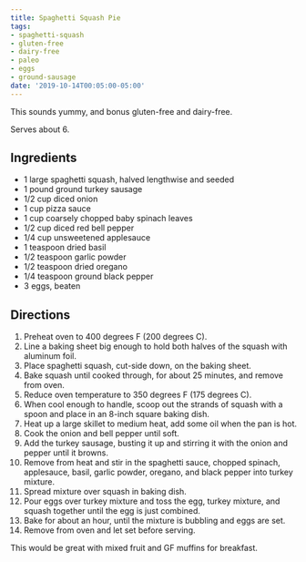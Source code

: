 ```yaml
---
title: Spaghetti Squash Pie
tags:
- spaghetti-squash
- gluten-free
- dairy-free
- paleo
- eggs
- ground-sausage
date: '2019-10-14T00:05:00-05:00'
---
```

This sounds yummy, and bonus gluten-free and dairy-free.

Serves about 6.

## Ingredients

- 1 large spaghetti squash, halved lengthwise and seeded
- 1 pound ground turkey sausage
- 1/2 cup diced onion
- 1 cup pizza sauce
- 1 cup coarsely chopped baby spinach leaves
- 1/2 cup diced red bell pepper
- 1/4 cup unsweetened applesauce
- 1 teaspoon dried basil
- 1/2 teaspoon garlic powder
- 1/2 teaspoon dried oregano
- 1/4 teaspoon ground black pepper
- 3 eggs, beaten

## Directions

1. Preheat oven to 400 degrees F (200 degrees C).
2. Line a baking sheet big enough to hold both halves of the squash with aluminum foil.
2. Place spaghetti squash, cut-side down, on the baking sheet.
3. Bake squash  until cooked through, for about 25 minutes, and remove from oven.
5. Reduce oven temperature to 350 degrees F (175 degrees C).
4. When cool enough to handle, scoop out the strands of squash with a spoon and place in an 8-inch square baking dish.
5. Heat up a large skillet to medium heat, add some oil when the pan is hot.
6. Cook the onion and bell pepper until soft.
7. Add the turkey sausage, busting it up and stirring it with the onion and pepper until it browns.
7. Remove from heat and stir in the spaghetti sauce, chopped spinach, applesauce, basil, garlic powder, oregano, and black pepper into turkey mixture.
8. Spread mixture over squash in baking dish.
9. Pour eggs over turkey mixture and toss the egg, turkey mixture, and squash together until the egg is just combined.
10. Bake for about an hour, until the  mixture is bubbling and eggs are set.
11. Remove from oven and let set before serving.


This would be great with mixed fruit and GF muffins for breakfast.
